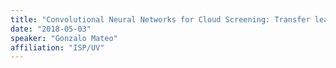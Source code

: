 ```yaml
---
title: "Convolutional Neural Networks for Cloud Screening: Transfer learning from Landsat-8 to Proba-V."
date: "2018-05-03"
speaker: "Gonzalo Mateo"
affiliation: "ISP/UV"
---
```

